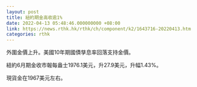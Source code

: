 ```yaml
---
layout: post
title: 紐約期金高收逾1%
date: 2022-04-13 05:48:46.000000000 +08:00
link: https://news.rthk.hk/rthk/ch/component/k2/1643716-20220413.htm
categories: rthk
---
```


外圍金價上升。美國10年期國債孳息率回落支持金價。

紐約6月期金收市報每盎士1976.1美元，升27.9美元，升幅1.43%。

現貨金在1967美元左右。
